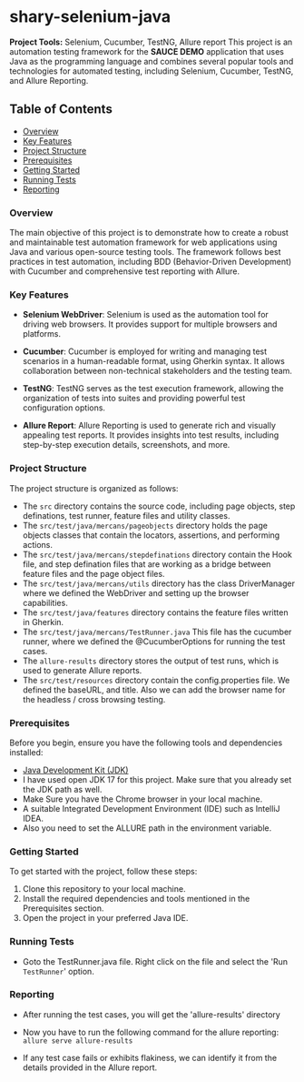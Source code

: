 # shary-selenium-java

**Project Tools:** Selenium, Cucumber, TestNG, Allure report
This project is an automation testing framework for the **SAUCE DEMO** application that uses Java as the programming language and combines several popular tools and technologies for automated testing, including Selenium, Cucumber, TestNG, and Allure Reporting.

## Table of Contents

- [Overview](#overview)
- [Key Features](#keyfeatures)
- [Project Structure](#project-structure)
- [Prerequisites](#prerequisites)
- [Getting Started](#getting-started)
- [Running Tests](#running-tests)
- [Reporting](#reporting)


### Overview

The main objective of this project is to demonstrate how to create a robust and maintainable test automation framework for web applications using Java and various open-source testing tools. The framework follows best practices in test automation, including BDD (Behavior-Driven Development) with Cucumber and comprehensive test reporting with Allure.

### Key Features

- **Selenium WebDriver**: Selenium is used as the automation tool for driving web browsers. It provides support for multiple browsers and platforms.

- **Cucumber**: Cucumber is employed for writing and managing test scenarios in a human-readable format, using Gherkin syntax. It allows collaboration between non-technical stakeholders and the testing team.

- **TestNG**: TestNG serves as the test execution framework, allowing the organization of tests into suites and providing powerful test configuration options.

- **Allure Report**: Allure Reporting is used to generate rich and visually appealing test reports. It provides insights into test results, including step-by-step execution details, screenshots, and more.


### Project Structure

The project structure is organized as follows:

- The `src` directory contains the source code, including page objects, step definations, test runner, feature files and utility classes.
- The `src/test/java/mercans/pageobjects` directory holds the page objects classes that contain the locators, assertions, and performing actions.
- The `src/test/java/mercans/stepdefinations` directory contain the Hook file, and step defination files that are working as a bridge between feature files and the page object files.
- The `src/test/java/mercans/utils` directory has the class DriverManager where we defined the WebDriver and setting up the browser capabilities.
- The `src/test/java/features` directory contains the feature files written in Gherkin.
- The `src/test/java/mercans/TestRunner.java` This file has the cucumber runner, where we defined the @CucumberOptions for running the test cases.
- The `allure-results` directory stores the output of test runs, which is used to generate Allure reports.
- The `src/test/resources` directory contain the config.properties file. We defined the baseURL, and title. Also we can add the browser name for the headless / cross browsing testing.

### Prerequisites

Before you begin, ensure you have the following tools and dependencies installed:

- [Java Development Kit (JDK)](https://www.oracle.com/java/technologies/javase-downloads.html)
- I have used open JDK 17 for this project. Make sure that you already set the JDK path as well.
- Make Sure you have the Chrome browser in your local machine.
- A suitable Integrated Development Environment (IDE) such as IntelliJ IDEA.
- Also you need to set the ALLURE path in the environment variable.

### Getting Started

To get started with the project, follow these steps:

1. Clone this repository to your local machine.
2. Install the required dependencies and tools mentioned in the Prerequisites section.
3. Open the project in your preferred Java IDE.

### Running Tests

-  Goto the TestRunner.java file. Right click on the file and select the 'Run `TestRunner`' option.

### Reporting

-  After running the test cases, you will get the 'allure-results' directory
-  Now you have to run the following command for the allure reporting:
  ```allure serve allure-results```



- If any test case fails or exhibits flakiness, we can identify it from the details provided in the Allure report.